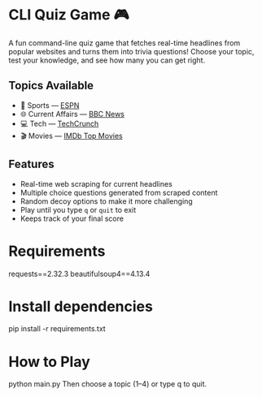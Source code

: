 # CLI Quiz Game 🎮

A fun command-line quiz game that fetches real-time headlines from popular websites and turns them into trivia questions! Choose your topic, test your knowledge, and see how many you can get right.

## Topics Available

- 🏈 Sports — [ESPN](https://www.espn.com)
- 🌐 Current Affairs — [BBC News](https://www.bbc.com/news)
- 💻 Tech — [TechCrunch](https://techcrunch.com)
- 🎬 Movies — [IMDb Top Movies](https://www.imdb.com/chart/top/)

## Features

- Real-time web scraping for current headlines
- Multiple choice questions generated from scraped content
- Random decoy options to make it more challenging
- Play until you type `q` or `quit` to exit
- Keeps track of your final score

# Requirements

requests==2.32.3
beautifulsoup4==4.13.4

# Install dependencies

pip install -r requirements.txt

# How to Play

python main.py
Then choose a topic (1–4) or type q to quit.
